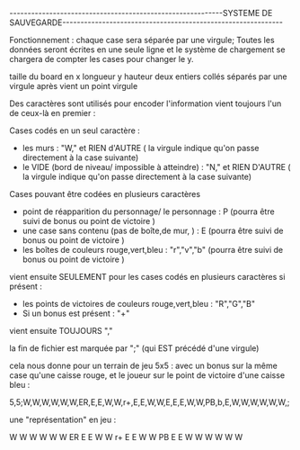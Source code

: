 -----------------------------------------------------------SYSTEME DE SAUVEGARDE-------------------------------------------------------------

Fonctionnement : chaque case sera séparée par une virgule;
Toutes les données seront écrites en  une seule ligne et le système de chargement se chargera de compter les cases pour changer le y. 

taille du board en x longueur y hauteur deux entiers collés séparés par une virgule
après vient un point virgule

Des caractères sont utilisés pour encoder l'information
vient toujours l'un de ceux-là en premier :

Cases codés en un seul caractère :
- les murs : "W," et RIEN d'AUTRE ( la virgule indique qu'on passe directement à la case suivante) 
- le VIDE  (bord de niveau/ impossible à atteindre) : "N," et RIEN D'AUTRE ( la virgule indique qu'on passe directement à la case suivante)

Cases pouvant être codées en plusieurs caractères
- point de réapparition du personnage/ le personnage : P (pourra être suivi de bonus ou point de victoire )
- une case sans contenu (pas de boîte,de mur, ) : E (pourra être suivi de  bonus ou  point de victoire )
- les boîtes de couleurs rouge,vert,bleu : "r","v","b" (pourra être suivi de bonus ou point de victoire  )

vient ensuite SEULEMENT pour les cases codés en plusieurs caractères si présent : 

- les points de victoires de couleurs rouge,vert,bleu : "R","G","B"
- Si un bonus est présent : "+" 

vient ensuite TOUJOURS
","

la fin de fichier est marquée par ";" (qui EST précédé d'une virgule)


cela nous donne  pour un terrain de jeu 5x5 : avec un bonus sur la même case qu'une caisse rouge,
et le joueur sur le point de victoire d'une caisse bleu : 

5,5;W,W,W,W,W,W,ER,E,E,W,W,r+,E,E,W,W,E,E,E,W,W,PB,b,E,W,W,W,W,W,W,; 

une "représentation" en jeu : 

W   W  W  W   W 
W   ER E  E   W 
W   r+ E  E   W 
W   PB E  E   W 
W   W  W  W   W 

